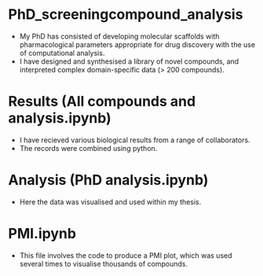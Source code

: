 # PhD_screeningcompound_analysis

-	My PhD has consisted of developing molecular scaffolds with pharmacological parameters appropriate for drug discovery with the use of computational analysis. 
- I have designed and synthesised a library of novel compounds, and interpreted complex domain-specific data (> 200 compounds).

# Results (All compounds and analysis.ipynb)
- I have recieved various biological results from a range of collaborators. 
- The records were combined using python.

# Analysis (PhD analysis.ipynb)
- Here the data was visualised and used within my thesis. 

# PMI.ipynb
- This file involves the code to produce a PMI plot, which was used several times to visualise thousands of compounds.
 
